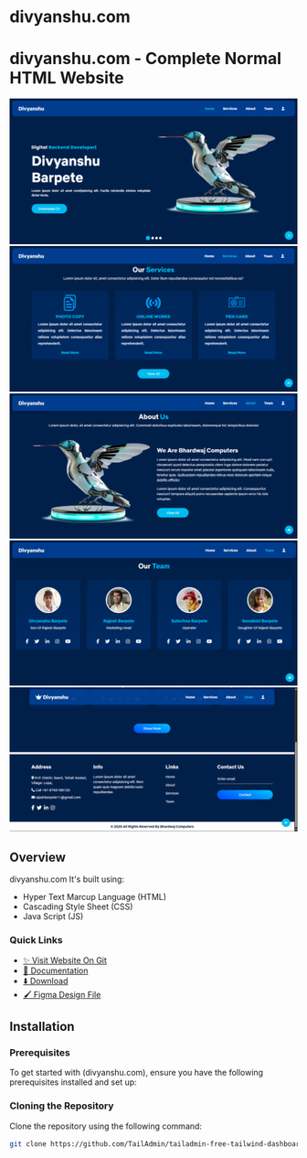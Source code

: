 # divyanshu.com

# divyanshu.com - Complete Normal HTML Website


![divyanshu.com Website Preview](./images/banner1.png)
![divyanshu.com Website Preview](./images/banner2.png)
![divyanshu.com Website Preview](./images/banner3.png)
![divyanshu.com Website Preview](./images/banner4.png)
![divyanshu.com Website Preview](./images/banner5.png)


## Overview

divyanshu.com It's built using:

- Hyper Text Marcup Language (HTML)
- Cascading Style Sheet (CSS)
- Java Script (JS)

### Quick Links

- [✨ Visit Website On Git](https://github.com/d-b-creation/divyanshu.com.git)
- [📄 Documentation](https://github.com/d-b-creation/divyanshu.com.git)
- [⬇️ Download](https://github.com/d-b-creation/divyanshu.com.git)
- [🖌️ Figma Design File](No)

## Installation

### Prerequisites

To get started with (divyanshu.com), ensure you have the following prerequisites installed and set up:

### Cloning the Repository

Clone the repository using the following command:

```bash
git clone https://github.com/TailAdmin/tailadmin-free-tailwind-dashboard-template.git
```